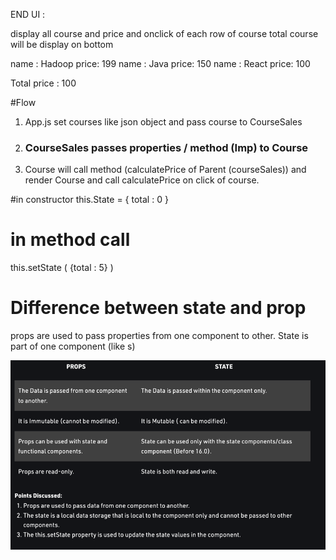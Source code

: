 
END UI :  

display all course and price and onclick of each row of course total course will be 
display on bottom

name : Hadoop price: 199
name : Java price: 150
name : React price: 100

Total price : 100


#Flow




1. App.js set courses like json object  and pass course to CourseSales
2. ### CourseSales passes properties / method (Imp) to Course
3. Course will call method (calculatePrice of Parent (courseSales)) and render Course 
  and call calculatePrice on click of course.

#in constructor
this.State = {
total : 0
}

# in method call

this.setState (
{total : 5}
)


# Difference between state and prop

props are used to pass properties from one component to other.
State is part of one component (like s)

![img.png](img.png)

